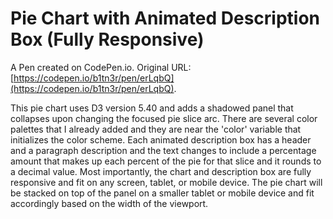 # Pie Chart with Animated Description Box (Fully Responsive)

A Pen created on CodePen.io. Original URL: [https://codepen.io/b1tn3r/pen/erLqbQ](https://codepen.io/b1tn3r/pen/erLqbQ).

This pie chart uses D3 version 5.40 and adds a shadowed panel that collapses upon changing the focused pie slice arc. There are several color palettes that I already added and they are near the 'color' variable that initializes the color scheme. Each animated description box has a header and a paragraph description and the text changes to include a percentage amount that makes up each percent of the pie for that slice and it rounds to a decimal value.  Most importantly, the chart and description box are fully responsive and fit on any screen, tablet, or mobile device. The pie chart will be stacked on top of the panel on a smaller tablet or mobile device and fit accordingly based on the width of the viewport.